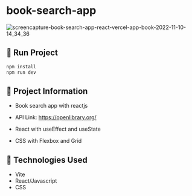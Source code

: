 # book-search-app
 
![screencapture-book-search-app-react-vercel-app-book-2022-11-10-14_34_36](https://user-images.githubusercontent.com/91050670/201167807-0c335612-d9d6-4e04-9714-61fd0f3f770b.png)

## :rocket: Run Project

```bash
npm install
npm run dev
```

## :book: Project Information

- Book search app with reactjs

- API Link: https://openlibrary.org/

- React with useEffect and useState

- CSS with Flexbox and Grid

## :wrench: Technologies Used

- Vite
- React/Javascript
- CSS
